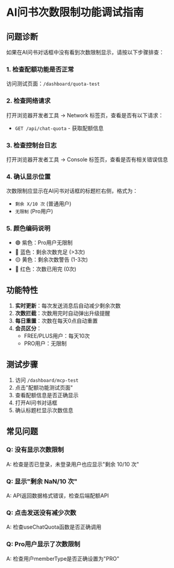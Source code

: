 # AI问书次数限制功能调试指南

## 问题诊断

如果在AI问书对话框中没有看到次数限制显示，请按以下步骤排查：

### 1. 检查配额功能是否正常
访问测试页面：`/dashboard/quota-test`

### 2. 检查网络请求
打开浏览器开发者工具 -> Network 标签页，查看是否有以下请求：
- `GET /api/chat-quota` - 获取配额信息

### 3. 检查控制台日志
打开浏览器开发者工具 -> Console 标签页，查看是否有相关错误信息

### 4. 确认显示位置
次数限制应显示在AI问书对话框的标题栏右侧，格式为：
- `剩余 X/10 次` (普通用户)
- `无限制` (Pro用户)

### 5. 颜色编码说明
- 🟣 紫色：Pro用户无限制
- 🔵 蓝色：剩余次数充足 (>3次)
- 🟡 黄色：剩余次数警告 (1-3次)
- 🔴 红色：次数已用完 (0次)

## 功能特性

1. **实时更新**：每次发送消息后自动减少剩余次数
2. **次数拦截**：次数用完时自动弹出升级提醒
3. **每日重置**：次数在每天0点自动重置
4. **会员区分**：
   - FREE/PLUS用户：每天10次
   - PRO用户：无限制

## 测试步骤

1. 访问 `/dashboard/mcp-test` 
2. 点击"配额功能测试页面"
3. 查看配额信息是否正确显示
4. 打开AI问书对话框
5. 确认标题栏显示次数信息

## 常见问题

### Q: 没有显示次数限制
A: 检查是否已登录，未登录用户也应显示"剩余 10/10 次"

### Q: 显示"剩余 NaN/10 次"
A: API返回数据格式错误，检查后端配额API

### Q: 点击发送没有减少次数
A: 检查useChatQuota函数是否正确调用

### Q: Pro用户显示了次数限制
A: 检查用户memberType是否正确设置为"PRO" 